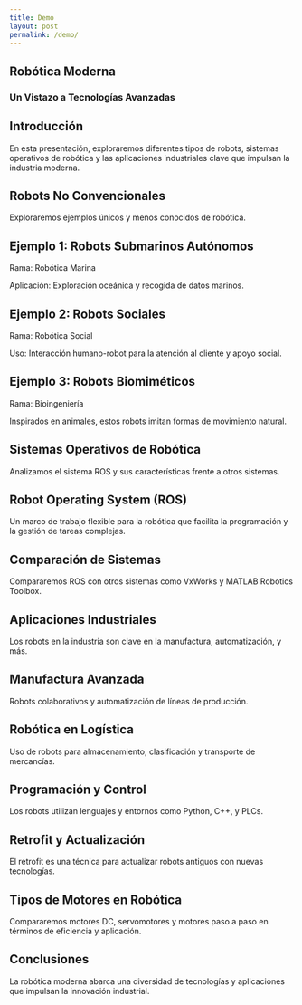 ```yaml
---
title: Demo
layout: post
permalink: /demo/
---
```


<section data-vertical="true">
    <h1>Robótica Moderna</h1>
    <h3>Un Vistazo a Tecnologías Avanzadas</h3>
</section>

<section data-vertical="true">
    <h2>Introducción</h2>
    <p>
        En esta presentación, exploraremos diferentes tipos de robots, sistemas operativos de robótica y las aplicaciones industriales clave que impulsan la industria moderna.
    </p>
</section>

<section data-vertical="true">
    <section>
        <h2>Robots No Convencionales</h2>
        <p>Exploraremos ejemplos únicos y menos conocidos de robótica.</p>
    </section>
    <section>
        <h2>Ejemplo 1: Robots Submarinos Autónomos</h2>
        <p>Rama: Robótica Marina</p>
        <p>Aplicación: Exploración oceánica y recogida de datos marinos.</p>
    </section>
    <section>
        <h2>Ejemplo 2: Robots Sociales</h2>
        <p>Rama: Robótica Social</p>
        <p>Uso: Interacción humano-robot para la atención al cliente y apoyo social.</p>
    </section>
    <section>
        <h2>Ejemplo 3: Robots Biomiméticos</h2>
        <p>Rama: Bioingeniería</p>
        <p>Inspirados en animales, estos robots imitan formas de movimiento natural.</p>
    </section>
</section>

<section data-vertical="true">
    <h2>Sistemas Operativos de Robótica</h2>
    <p>Analizamos el sistema ROS y sus características frente a otros sistemas.</p>
</section>

<section data-vertical="true">
    <h2>Robot Operating System (ROS)</h2>
    <p>Un marco de trabajo flexible para la robótica que facilita la programación y la gestión de tareas complejas.</p>
</section>

<section data-vertical="true">
    <h2>Comparación de Sistemas</h2>
    <p>Compararemos ROS con otros sistemas como VxWorks y MATLAB Robotics Toolbox.</p>
</section>

<section id="industrial" data-vertical="true">
    <h2>Aplicaciones Industriales</h2>
    <p>Los robots en la industria son clave en la manufactura, automatización, y más.</p>
</section>

<section data-vertical="true">
    <section>
        <h2>Manufactura Avanzada</h2>
        <p>Robots colaborativos y automatización de líneas de producción.</p>
    </section>
    <section>
        <h2>Robótica en Logística</h2>
        <p>Uso de robots para almacenamiento, clasificación y transporte de mercancías.</p>
    </section>
    <section>
        <h2>Programación y Control</h2>
        <p>Los robots utilizan lenguajes y entornos como Python, C++, y PLCs.</p>
    </section>
</section>

<section data-vertical="true">
    <h2>Retrofit y Actualización</h2>
    <p>El retrofit es una técnica para actualizar robots antiguos con nuevas tecnologías.</p>
</section>

<section id="motores" data-vertical="true">
    <h2>Tipos de Motores en Robótica</h2>
    <p>Compararemos motores DC, servomotores y motores paso a paso en términos de eficiencia y aplicación.</p>
</section>

<section data-vertical="true">
    <h2>Conclusiones</h2>
    <p>La robótica moderna abarca una diversidad de tecnologías y aplicaciones que impulsan la innovación industrial.</p>
</section>

</section>
